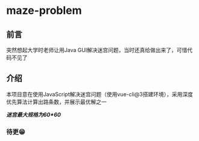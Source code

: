 # maze-problem

## 前言
突然想起大学时老师让用Java GUI解决迷宫问题，当时还真给做出来了，可惜代码不见了

## 介绍
本项目意在使用JavaScript解决迷宫问题（使用vue-cli@3搭建环境），采用深度优先算法计算出路条数，并展示最优解之一

___迷宫最大规格为60*60___

### 待更😁
